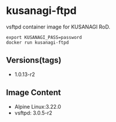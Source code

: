 # kusanagi-ftpd

vsftpd container image for KUSANAGI RoD.
```
export KUSANAGI_PASS=password
docker run kusanagi-ftpd
```

## Versions(tags)
- 1.0.13-r2

## Image Content
- Alpine Linux:3.22.0
- vsftpd: 3.0.5-r2

